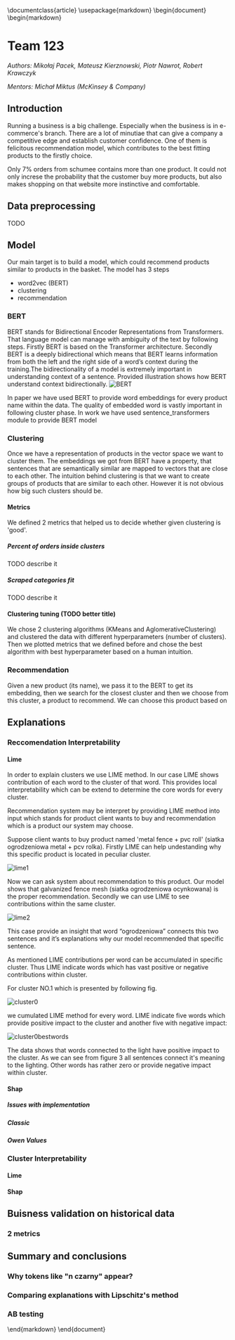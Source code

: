 \documentclass{article}
\usepackage{markdown}
\begin{document}
\begin{markdown}

# Team 123

*Authors: Mikołaj Pacek, Mateusz Kierznowski, Piotr Nawrot, Robert Krawczyk*

*Mentors: Michał Miktus (McKinsey & Company)*


## Introduction 

Running a business is a big challenge. Especially when the business is in e-commerce's branch. There are a lot of minutiae that can give a company a competitive edge and establish customer confidence. One of them is felicitous recommendation model, which contributes to the best fitting products to the firstly choice.

Only 7% orders from schumee contains more than one product. It could not only increse the probability that the customer buy more products, but also makes shopping on that website more instinctive and comfortable.  



## Data preprocessing
TODO


## Model 

Our main target is to build a model, which could recommend products similar to products in the basket. The model has 3 steps

- word2vec (BERT)
- clustering
- recommendation 


### BERT

BERT stands for Bidirectional Encoder Representations from Transformers. That language model can manage with ambiguity of the text by following steps. Firstly BERT is based on the Transformer architecture. Secondly BERT is a deeply bidirectional which  means that BERT learns information from both the left and the right side of a word’s context during the training.The bidirectionality of a model is extremely important in understanding context of a sentence. Provided illustration shows how BERT understand context bidirectionally.
![BERT](BERT.png "BERT bidirectional context")


In paper we have used BERT to provide word embeddings for every product name within the data. The quality of embedded word is vastly important in following cluster phase. In work we have used sentence_transformers module to provide BERT model


### Clustering

Once we have a representation of products in the vector space we want to cluster them. The embeddings we got from BERT have a property, that sentences that are semantically similar are mapped to vectors that are close to each other. The intuition behind clustering is that we want to create groups of products that are similar to each other. However it is not obvious how big such clusters should be. 

#### Metrics
We defined 2 metrics that helped us to decide whether given clustering is 'good'.

##### Percent of orders inside clusters
TODO describe it

##### Scraped categories fit
TODO describe it

#### Clustering tuning (TODO better title)
We chose 2 clustering algorithms (KMeans and AglomerativeClustering) and clustered the data with different hyperparameters (number of clusters). Then we plotted metrics that we defined before and chose the best algorithm with best hyperparameter based on a human intuition. 


### Recommendation
Given a new product (its name), we pass it to the BERT to get its embedding, then we search for the closest cluster and then we choose from this cluster, a product to recommend. We can choose this product based on 


## Explanations


### Reccomendation Interpretability

#### Lime 

In order to explain clusters we use LIME method. In our case LIME shows contribution of each word to the cluster of that word. This provides local interpretability which can be extend to determine the core words for every cluster.

Recommendation system may be interpret by providing LIME method into input which stands for product client wants to buy and recommendation which is a product our system may choose.

Suppose client wants to buy product named 'metal fence + pvc roll' (siatka ogrodzeniowa metal + pcv rolka).
Firstly LIME can help undestanding why this specific product is located in peculiar cluster.

![lime1](limet1.png "lime product")

Now we can ask system about recommendation to this product. Our model shows that galvanized fence mesh (siatka ogrodzeniowa ocynkowana) is the proper recommendation.
Secondly we can use LIME to see contributions within the same cluster. 

![lime2](limet2.png "lime recomendation")

This case provide an insight that word “ogrodzeniowa” connects this two sentences and it’s explanations why our model recommended that specific sentence. 

As mentioned LIME contributions per word can be accumulated in specific cluster. Thus LIME indicate words which has vast positive or negative contributions within cluster.

For cluster NO.1 which is presented by following fig.

![cluster0](cluster0.png "cluster No. 1")

we cumulated LIME method for every word. LIME indicate five words which provide positive impact to the cluster and another five with negative impact:

![cluster0bestwords](cluster0bestwords.png "best and worst words")

The data shows that words connected to the light have positive impact to the cluster. As we can see from figure 3 all sentences connect it's meaning to the lighting. Other words has rather zero or provide negative impact within cluster. 

#### Shap

##### Issues with implementation

##### Classic

##### Owen Values


### Cluster Interpretability

#### Lime

#### Shap


## Buisness validation on historical data

### 2 metrics


## Summary and conclusions 


### Why tokens like "n czarny" appear?

### Comparing explanations with Lipschitz's method

### AB testing


\end{markdown}
\end{document}
